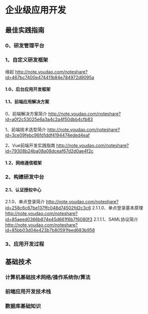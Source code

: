
# 企业级应用开发

## 最佳实践指南
### 0、研发管理平台

### 1、自定义研发框架

缘起 http://note.youdao.com/noteshare?id=467bc7400e474411b84e784972d9095a

#### 1.0、后台应用开发框架

#### 1.1、前端应用解决方案

0、前端解决方案简介 http://note.youdao.com/noteshare?id=a0f2c53025e6a3a4c2a4f50dbb4cfb83

1、前端技术选型简介 http://note.youdao.com/noteshare?id=3ce09febc96fd1ddf4194474eded4eaf

2、Vue前端开发实践指南
 http://note.youdao.com/noteshare?id=79308b24ba08a08dceaf67d2d0ae4f2c


#### 1.2、网络通信框架

### 2、构建研发中台

#### 2.1、认证授权中心
2.1.0、单点登录简介 http://note.youdao.com/noteshare?id=258c6c67be137ffc048d74502fd2c3c6
2.1.1.0、单点登录基本原理 http://note.youdao.com/noteshare?id=85aeed0366b874e45d661f6b7f6080f3
2.1.1.1、SAML协议简介 http://note.youdao.com/noteshare?id=85bb03d04e423b7b80591feed683b958

### 3、应用开发过程

## 基础技术
### 计算机基础技术网络/操作系统你/算法
### 前端应用开发技术栈
### 数据库基础知识

 
